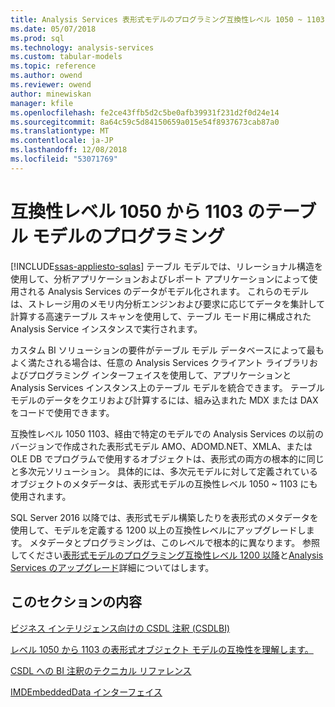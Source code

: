 ```yaml
---
title: Analysis Services 表形式モデルのプログラミング互換性レベル 1050 ~ 1103 の |Microsoft Docs
ms.date: 05/07/2018
ms.prod: sql
ms.technology: analysis-services
ms.custom: tabular-models
ms.topic: reference
ms.author: owend
ms.reviewer: owend
author: minewiskan
manager: kfile
ms.openlocfilehash: fe2ce43ffb5d2c5be0afb39931f231d2f0d24e14
ms.sourcegitcommit: 8a64c59c5d84150659a015e54f8937673cab87a0
ms.translationtype: MT
ms.contentlocale: ja-JP
ms.lasthandoff: 12/08/2018
ms.locfileid: "53071769"
---
```

# <a name="tabular-model-programming-for-compatibility-levels-1050-through-1103"></a>互換性レベル 1050 から 1103 のテーブル モデルのプログラミング
[!INCLUDE[ssas-appliesto-sqlas](../../includes/ssas-appliesto-sqlas.md)]
  テーブル モデルでは、リレーショナル構造を使用して、分析アプリケーションおよびレポート アプリケーションによって使用される Analysis Services のデータがモデル化されます。 これらのモデルは、ストレージ用のメモリ内分析エンジンおよび要求に応じてデータを集計して計算する高速テーブル スキャンを使用して、テーブル モード用に構成された Analysis Service インスタンスで実行されます。  
  
 カスタム BI ソリューションの要件がテーブル モデル データベースによって最もよく満たされる場合は、任意の Analysis Services クライアント ライブラリおよびプログラミング インターフェイスを使用して、アプリケーションと Analysis Services インスタンス上のテーブル モデルを統合できます。 テーブル モデルのデータをクエリおよび計算するには、組み込まれた MDX または DAX をコードで使用できます。  
  
 互換性レベル 1050 1103、経由で特定のモデルでの Analysis Services の以前のバージョンで作成された表形式モデル AMO、ADOMD.NET、XMLA、または OLE DB でプログラムで使用するオブジェクトは、表形式の両方の根本的に同じと多次元ソリューション。 具体的には、多次元モデルに対して定義されているオブジェクトのメタデータは、表形式モデルの互換性レベル 1050 ~ 1103 にも使用されます。  
  
 SQL Server 2016 以降では、表形式モデル構築したりを表形式のメタデータを使用して、モデルを定義する 1200 以上の互換性レベルにアップグレードします。 メタデータとプログラミングは、このレベルで根本的に異なります。 参照してください[表形式モデルのプログラミング互換性レベル 1200 以降](../../analysis-services/tabular-model-programming-compatibility-level-1200/tabular-model-programming-for-compatibility-level-1200.md)と[Analysis Services のアップグレード](../../database-engine/install-windows/upgrade-analysis-services.md)詳細についてはします。  
  
## <a name="in-this-section"></a>このセクションの内容  
 [ビジネス インテリジェンス向けの CSDL 注釈 (CSDLBI)](https://docs.microsoft.com/bi-reference/csdl/csdl-annotations-for-business-intelligence-csdlbi)  
  
 [レベル 1050 から 1103 の表形式オブジェクト モデルの互換性を理解します。](../../analysis-services/tabular-model-programming-compatibility-levels-1050-1103/representation/understanding-tabular-object-model-at-levels-1050-through-1103.md)  
  
 [CSDL への BI 注釈のテクニカル リファレンス](https://docs.microsoft.com/bi-reference/csdl/technical-reference-for-bi-annotations-to-csdl)  
  

[IMDEmbeddedData インターフェイス](../../analysis-services/tabular-model-programming-compatibility-levels-1050-1103/imdembeddeddata-interface.md)


  
  
